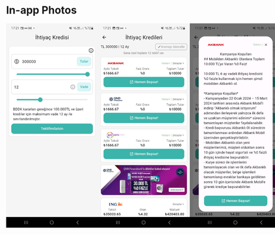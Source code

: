 # In-app Photos

<div style="display: flex;">
<img src="https://github.com/Aspendas/teklifim_gelsin_1/blob/main/assets/1.jpeg"  width="250" >
<img src="https://github.com/Aspendas/teklifim_gelsin_1/blob/main/assets/2.jpeg"  width="250" >
<img src="https://github.com/Aspendas/teklifim_gelsin_1/blob/main/assets/3.jpeg"  width="250" >
<img src="https://github.com/Aspendas/teklifim_gelsin_1/blob/main/assets/4.jpeg"  width="250" >
<img src="https://github.com/Aspendas/teklifim_gelsin_1/blob/main/assets/5.jpeg"  width="250" >
</div>